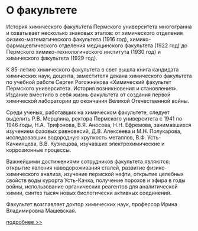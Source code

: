 О факультете
============





 История химического факультета Пермского университета многогранна и охватывает несколько знаковых этапов: от химического отделения физико-математического факультета (1916 год), химико-фармацевтического отделения медицинского факультета (1922 год) до Пермского химико-технологического института (1930 год) и химического факультета (1929 год).
   

  

 К 85-летию химического факультета в свет вышла книга кандидата химических наук, доцента, заместителя декана химического факультета по учебной работе Сергея Рогожникова «Химический факультет Пермского университета. История возникновения и становления». Издание вместило в себя жизнь факультета от создания первой химической лаборатории до окончания Великой Отечественной войны.
   

  

 Среди ученых, работавших на химическом факультете, следует выделить Р.В. Мерцлина, ректора Пермского университета с 1941 по 1946 годы, Н.А. Трифонова, В.Я. Аносова, Н.Н. Ефремова, занимавшихся изучением фазовых равновесий, Д.В. Алексеева и М.Н. Полукарова, исследовавших водородную хрупкость металлов, В.Ф. Усть-Качкинцева, В.В. Кузнецова, изучавших электрохимические и коррозионные процессы.
   

  

 Важнейшими достижениями сотрудников факультета являются: открытие явления наводороживания сталей, развитие физико-химического анализа, изучение пермской нефти, открытие целебных свойств воды курорта Усть-Качка, получение порохов и эфира в годы войны, использование органических реагентов для аналитической химии, синтез тысяч новых биологически активных соединений.
   

  

 Факультет возглавляет доктор химических наук, профессор Ирина Владимировна Машевская.
 



[подробнее >>](http://www.psu.ru/fakultety/khimicheskij-fakultet/o-fakultete-him/o-fakultete)